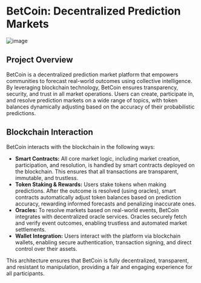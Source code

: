 # BetCoin: Decentralized Prediction Markets

![image](https://github.com/user-attachments/assets/a0f1479b-7c2c-4781-a89e-1a260d87d260)

## Project Overview
BetCoin is a decentralized prediction market platform that empowers communities to forecast real-world outcomes using collective intelligence. By leveraging blockchain technology, BetCoin ensures transparency, security, and trust in all market operations. Users can create, participate in, and resolve prediction markets on a wide range of topics, with token balances dynamically adjusting based on the accuracy of their probabilistic predictions.

## Blockchain Interaction
BetCoin interacts with the blockchain in the following ways:

- **Smart Contracts:** All core market logic, including market creation, participation, and resolution, is handled by smart contracts deployed on the blockchain. This ensures that all transactions are transparent, immutable, and trustless.
- **Token Staking & Rewards:** Users stake tokens when making predictions. After the outcome is resolved (using oracles), smart contracts automatically adjust token balances based on prediction accuracy, rewarding informed forecasts and penalizing inaccurate ones.
- **Oracles:** To resolve markets based on real-world events, BetCoin integrates with decentralized oracle services. Oracles securely fetch and verify event outcomes, enabling trustless and automated market settlements.
- **Wallet Integration:** Users interact with the platform via blockchain wallets, enabling secure authentication, transaction signing, and direct control over their assets.

This architecture ensures that BetCoin is fully decentralized, transparent, and resistant to manipulation, providing a fair and engaging experience for all participants.
